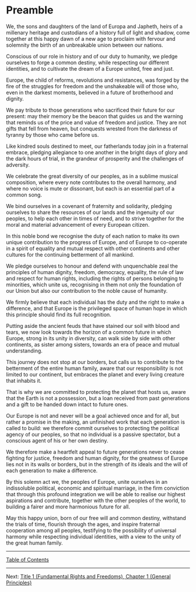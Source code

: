 # Preamble

We, the sons and daughters of the land of Europa and Japheth, heirs of a millenary heritage and custodians of a history full of light and shadow, come together at this happy dawn of a new age to proclaim with fervour and solemnity the birth of an unbreakable union between our nations.

Conscious of our role in history and of our duty to humanity, we pledge ourselves to forge a common destiny, while respecting our different identities, and to cultivate the dream of a Europe united, free and just.

Europe, the child of reforms, revolutions and resistances, was forged by the fire of the struggles for freedom and the unshakeable will of those who, even in the darkest moments, believed in a future of brotherhood and dignity. 

We pay tribute to those generations who sacrificed their future for our present: may their memory be the beacon that guides us and the warning that reminds us of the price and value of freedom and justice. They are not gifts that fell from heaven, but conquests wrested from the darkness of tyranny by those who came before us.

Like kindred souls destined to meet, our fatherlands today join in a fraternal embrace, pledging allegiance to one another in the bright days of glory and the dark hours of trial, in the grandeur of prosperity and the challenges of adversity. 

We celebrate the great diversity of our peoples, as in a sublime musical composition, where every note contributes to the overall harmony, and where no voice is mute or dissonant, but each is an essential part of a common song.

We bind ourselves in a covenant of fraternity and solidarity, pledging ourselves to share the resources of our lands and the ingenuity of our peoples, to help each other in times of need, and to strive together for the moral and material advancement of every European citizen. 

In this noble bond we recognise the duty of each nation to make its own unique contribution to the progress of Europe, and of Europe to co-operate in a spirit of equality and mutual respect with other continents and other cultures for the continuing betterment of all mankind.

We pledge ourselves to honour and defend with unquenchable zeal the principles of human dignity, freedom, democracy, equality, the rule of law and respect for human rights, including the rights of persons belonging to minorities, which unite us, recognising in them not only the foundation of our Union but also our contribution to the noble cause of humanity. 

We firmly believe that each individual has the duty and the right to make a difference, and that Europe is the privileged space of human hope in which this principle should find its full recognition.

Putting aside the ancient feuds that have stained our soil with blood and tears, we now look towards the horizon of a common future in which Europe, strong in its unity in diversity, can walk side by side with other continents, as sister among sisters, towards an era of peace and mutual understanding. 

This journey does not stop at our borders, but calls us to contribute to the betterment of the entire human family, aware that our responsibility is not limited to our continent, but embraces the planet and every living creature that inhabits it.

That is why we are committed to protecting the planet that hosts us, aware that the Earth is not a possession, but a loan received from past generations and a gift to be handed down intact to future ones.

Our Europe is not and never will be a goal achieved once and for all, but rather a promise in the making, an unfinished work that each generation is called to build: we therefore commit ourselves to protecting the political agency of our peoples, so that no individual is a passive spectator, but a conscious agent of his or her own destiny. 

We therefore make a heartfelt appeal to future generations never to cease fighting for justice, freedom and human dignity, for the greatness of Europe lies not in its walls or borders, but in the strength of its ideals and the will of each generation to make a difference.

By this solemn act we, the peoples of Europe, unite ourselves in an indissoluble political, economic and spiritual marriage, in the firm conviction that through this profound integration we will be able to realise our highest aspirations and contribute, together with the other peoples of the world, to building a fairer and more harmonious future for all.

May this happy union, born of our free will and common destiny, withstand the trials of time, flourish through the ages, and inspire fraternal cooperation among all peoples, testifying to the possibility of universal harmony while respecting individual identities, with a view to the unity of the great human family.

---

[Table of Contents](TABLE_OF_CONTENTS.md)

---

Next: [Title 1 (Fundamental Rights and Freedoms), Chapter 1 (General Principles)](TITLE_1_CH_1.md)
